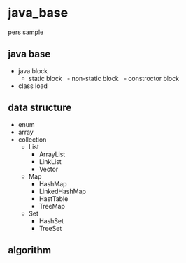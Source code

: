 # java_base
 pers sample
## java base 
 - java block 
   - static block 
   - non-static block
   - constroctor block 
 - class load
## data structure 
 - enum
 - array
 - collection
   - List
     - ArrayList
     - LinkList
     - Vector
   - Map
     - HashMap
     - LinkedHashMap
     - HastTable
     - TreeMap
   - Set
     - HashSet
     - TreeSet

## algorithm


